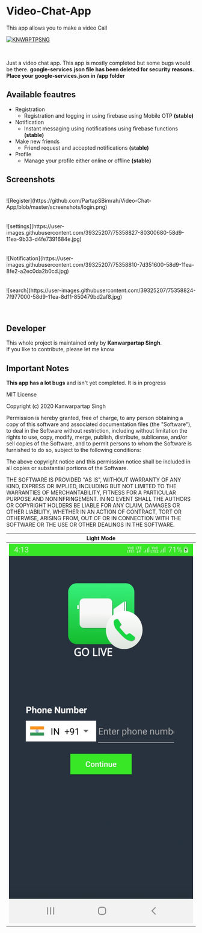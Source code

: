 # Video-Chat-App
This app allows you to make a video Call

[![KNWRPTPSNG](https://forthebadge.com/images/badges/built-by-developers.svg)](https://kanwarpartapsingh.com)

<br>

Just a video chat app. This app is mostly completed but some bugs would be there.
**google-services.json file has been deleted for security reasons. Place your google-services.json in /app folder**

## Available feautres

* Registration
  - Registration and logging in using firebase using Mobile OTP **(stable)**
* Notification
  - Instant messaging using notifications using firebase functions **(stable)**
* Make new friends
  - Friend request and accepted notifications **(stable)**
* Profile
  - Manage your profile either online or offline **(stable)**

## Screenshots

<br/>
<table>
  <thead>
    <tr>
      <th>Light Mode</th>
    </tr>
  </thead>
  <tbody>
    <tr>
      <td>
        <img
          src="https://github.com/PartapSBimrah/Video-Chat-App/blob/master/screenshots/login.png"/>
      </td>
![Register](https://github.com/PartapSBimrah/Video-Chat-App/blob/master/screenshots/login.png)
<br/><br/><br/>
![settings](https://user-images.githubusercontent.com/39325207/75358827-80300680-58d9-11ea-9b33-d4fe7391684e.jpg)
<br/><br/><br/>
![Notification](https://user-images.githubusercontent.com/39325207/75358810-7d351600-58d9-11ea-8fe2-a2ec0da2b0cd.jpg)
<br/><br/><br/>
![search](https://user-images.githubusercontent.com/39325207/75358824-7f977000-58d9-11ea-8d11-850479bd2af8.jpg)
<br/><br/><br/>

## Developer

This whole project is maintained only by **Kanwarpartap Singh**.<br>
If you like to contribute, please let me know


## Important Notes
**This app has a lot bugs** and isn't yet completed. It is in progress


MIT License

Copyright (c) 2020 Kanwarpartap Singh

Permission is hereby granted, free of charge, to any person obtaining a copy
of this software and associated documentation files (the "Software"), to deal
in the Software without restriction, including without limitation the rights
to use, copy, modify, merge, publish, distribute, sublicense, and/or sell
copies of the Software, and to permit persons to whom the Software is
furnished to do so, subject to the following conditions:

The above copyright notice and this permission notice shall be included in all
copies or substantial portions of the Software.

THE SOFTWARE IS PROVIDED "AS IS", WITHOUT WARRANTY OF ANY KIND, EXPRESS OR
IMPLIED, INCLUDING BUT NOT LIMITED TO THE WARRANTIES OF MERCHANTABILITY,
FITNESS FOR A PARTICULAR PURPOSE AND NONINFRINGEMENT. IN NO EVENT SHALL THE
AUTHORS OR COPYRIGHT HOLDERS BE LIABLE FOR ANY CLAIM, DAMAGES OR OTHER
LIABILITY, WHETHER IN AN ACTION OF CONTRACT, TORT OR OTHERWISE, ARISING FROM,
OUT OF OR IN CONNECTION WITH THE SOFTWARE OR THE USE OR OTHER DEALINGS IN THE
SOFTWARE.
